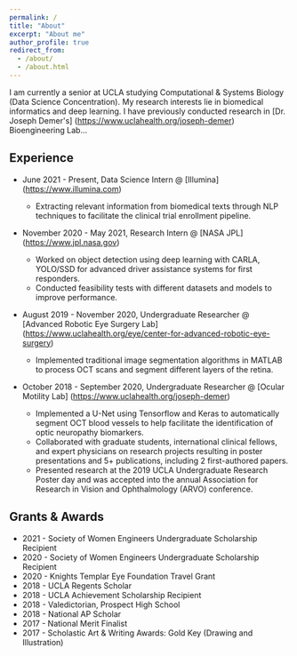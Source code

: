 ```yaml
---
permalink: /
title: "About"
excerpt: "About me"
author_profile: true
redirect_from: 
  - /about/
  - /about.html
---
```


I am currently a senior at UCLA studying Computational & Systems Biology (Data Science Concentration). My research interests lie in biomedical informatics and deep learning. I have previously conducted research in [Dr. Joseph Demer's] (https://www.uclahealth.org/joseph-demer) Bioengineering Lab...

## Experience
- June 2021 - Present, Data Science Intern @ [Illumina] (https://www.illumina.com)
  - Extracting relevant information from biomedical texts through NLP techniques to facilitate the clinical trial enrollment pipeline.

- November 2020 - May 2021, Research Intern @ [NASA JPL] (https://www.jpl.nasa.gov)
  - Worked on object detection using deep learning with CARLA, YOLO/SSD for advanced driver assistance systems for first responders.
  - Conducted feasibility tests with different datasets and models to improve performance.

- August 2019 - November 2020, Undergraduate Researcher @ [Advanced Robotic Eye Surgery Lab] (https://www.uclahealth.org/eye/center-for-advanced-robotic-eye-surgery)
  - Implemented traditional image segmentation algorithms in MATLAB to process OCT scans and segment different layers of the retina.

- October 2018 - September 2020, Undergraduate Researcher @ [Ocular Motility Lab] (https://www.uclahealth.org/joseph-demer)
  - Implemented a U-Net using ​Tensorflow​ and ​Keras​ to automatically segment OCT blood vessels to help facilitate the identification of optic neuropathy biomarkers.
  - Collaborated with graduate students, international clinical fellows, and expert physicians on research projects resulting in poster presentations and 5+ publications, including 2 first-authored papers.
  - Presented research at the 2019 UCLA Undergraduate Research Poster day and was accepted into the annual Association for Research in Vision and Ophthalmology (ARVO) conference.

## Grants & Awards
  * 2021 - Society of Women Engineers Undergraduate Scholarship Recipient
  * 2020 - Society of Women Engineers Undergraduate Scholarship Recipient
  * 2020 - Knights Templar Eye Foundation Travel Grant
  * 2018 - UCLA Regents Scholar
  * 2018 - UCLA Achievement Scholarship Recipient
  * 2018 - Valedictorian, Prospect High School
  * 2018 - National AP Scholar
  * 2017 - National Merit Finalist
  * 2017 - Scholastic Art & Writing Awards: Gold Key (Drawing and Illustration)


